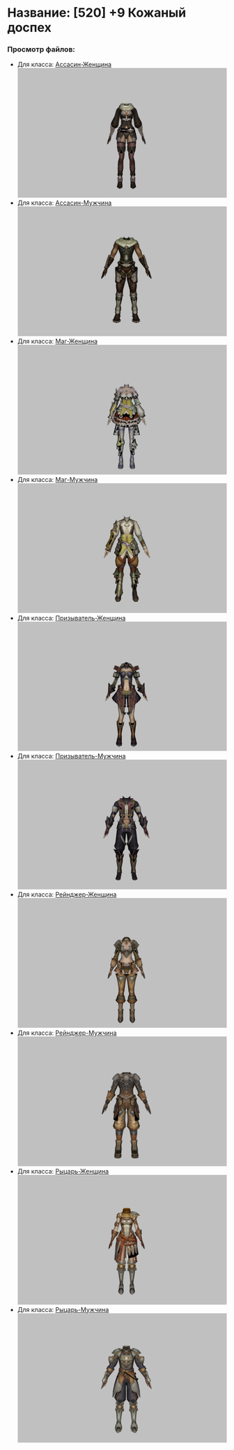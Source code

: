 # Название: [520] +9 Кожаный доспех

### Просмотр файлов:
- Для класса: [Ассасин-Женщина](Ассасин-Женщина)
![p070000.png](Ассасин-Женщина/p070000.png)
- Для класса: [Ассасин-Мужчина](Ассасин-Мужчина)
![p060000.png](Ассасин-Мужчина/p060000.png)
- Для класса: [Маг-Женщина](Маг-Женщина)
![p050001.png](Маг-Женщина/p050001.png)
- Для класса: [Маг-Мужчина](Маг-Мужчина)
![p040001.png](Маг-Мужчина/p040001.png)
- Для класса: [Призыватель-Женщина](Призыватель-Женщина)
![p090003.png](Призыватель-Женщина/p090003.png)
- Для класса: [Призыватель-Мужчина](Призыватель-Мужчина)
![p080003.png](Призыватель-Мужчина/p080003.png)
- Для класса: [Рейнджер-Женщина](Рейнджер-Женщина)
![p030001.png](Рейнджер-Женщина/p030001.png)
- Для класса: [Рейнджер-Мужчина](Рейнджер-Мужчина)
![p020001.png](Рейнджер-Мужчина/p020001.png)
- Для класса: [Рыцарь-Женщина](Рыцарь-Женщина)
![p010001.png](Рыцарь-Женщина/p010001.png)
- Для класса: [Рыцарь-Мужчина](Рыцарь-Мужчина)
![p000001.png](Рыцарь-Мужчина/p000001.png)
